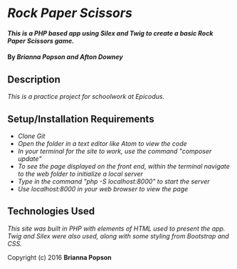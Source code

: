 # _Rock Paper Scissors_

#### _This is a PHP based app using Silex and Twig to create a basic Rock Paper Scissors game._

#### By _**Brianna Popson and Afton Downey**_

## Description

_This is a practice project for schoolwork at Epicodus._

## Setup/Installation Requirements

* _Clone Git_
* _Open the folder in a text editor like Atom to view the code_
* _In your terminal for the site to work, use the command "composer update"_
* _To see the page displayed on the front end, within the terminal navigate to the web folder to initialize a local server_
* _Type in the command "php -S localhost:8000" to start the server_
* _Use localhost:8000 in your web browser to view the page_


## Technologies Used

_This site was built in PHP with elements of HTML used to present the app. Twig and Silex were also used, along with some styling from Bootstrap and CSS._

Copyright (c) 2016 **Brianna Popson**
